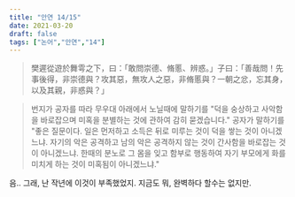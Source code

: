 ```yaml
---
title: "안연 14/15"
date: 2021-03-20
draft: false
tags: ["논어","안연","14"]
---
```


> 樊遲從遊於舞雩之下，曰：「敢問崇德、脩慝、辨惑。」子曰：「善哉問！先事後得，非崇德與？攻其惡，無攻人之惡，非脩慝與？一朝之忿，忘其身，以及其親，非惑與？」

> 번지가 공자를 따라 무우대 아래에서 노닐때에 말하기를 "덕을 숭상하고 사악함을 바로잡으며 미혹을 분별하는 것에 관하여 감히 묻겠습니다." 공자가 말하기를 "좋은 질문이다. 일은 먼저하고 소득은 뒤로 미루는 것이 덕을 쌓는 것이 아니겠느냐. 자기의 악은 공격하고 남의 악은 공격하지 않는 것이 간사함을 바로잡는 것이 아니겠느냐. 한때의 분노로 그 몸을 잊고 함부로 행동하여 자기 부모에게 화를 미치게 하는 것이 미혹됨이 아니겠느냐."

음.. 그래, 난 작년에 이것이 부족했었지. 지금도 뭐, 완벽하다 할수는 없지만. 
